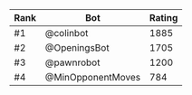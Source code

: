 Rank|Bot|Rating
---|---|---
#1|@colinbot|1885
#2|@OpeningsBot|1705
#3|@pawnrobot|1200
#4|@MinOpponentMoves|784
